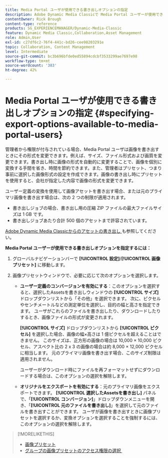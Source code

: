 ```yaml
---
title: Media Portal ユーザが使用できる書き出しオプションの指定
description: Adobe Dynamic Media Classicで Media Portal ユーザーが使用できる書き出しオプションを指定する方法を説明します。
contentOwner: Rick Brough
content-type: reference
products: SG_EXPERIENCEMANAGER/Dynamic-Media-Classic
feature: Dynamic Media Classic,Collaboration,Asset Management
role: Admin,User
exl-id: c27df6c2-76f4-441c-bd26-cee98203291e
topic: Collaboration, Content Management
level: Intermediate
source-git-commit: bc3b696bfde0ed55894cdcbf3533299ae7697e98
workflow-type: tm+mt
source-wordcount: '383'
ht-degree: 42%

---
```


# Media Portal ユーザが使用できる書き出しオプションの指定 {#specifying-export-options-available-to-media-portal-users}

管理者から権限が付与されている場合、Media Portal ユーザは画像を書き出すときにその形式を変更できます。例えば、サイズ、ファイル形式および画質を変更できます。書き出し時に画像の形式を自動的に変更することで、画像を個別に変換する手間を省き、時間を節約できます。また、管理者はプリセット、つまり事前に選択した画像形式の設定を作成できます。画像の書き出し時にプリセットを使用すると、会社が指定した内容で画像の形式を変更できます。

ユーザー定義の変換を使用して画像アセットを書き出す場合、または元のプライマリ画像を書き出す場合は、次の 2 つの制限が適用されます。

* 書き出しジョブの場合、書き出し用の圧縮 ZIP ファイルの最大ファイルサイズは 1 GB です。
* 書き出しジョブあたり合計 500 個のアセットまで許容されています。

[Adobe Dynamic Media Classicからのアセットの書き出し &#x200B;](exporting-assets-from-dmc.md#exporting-assets-from_dmc) も参照してください。

**Media Portal ユーザーが使用できる書き出しオプションを指定するには：**

1. グローバルナビゲーションバーで **[!UICONTROL 設定]**/**[!UICONTROL 画像プリセット]** に移動します。
1. 画像プリセットウィンドウで、必要に応じて次のオプションを選択します。

   * **ユーザー定義のコンバージョンを有効にする**：このオプションを選択すると、選択したAssetsを書き出しウィンドウの **[!UICONTROL サイズ]** ドロップダウンリストから「その他」を選択できます。 次に、ピクセルやセンチメートルなどの測定単位を選択し、目的の幅と高さを指定できます。 ユーザがこれらのファイルを書き出したり、ダウンロードしたりするとき、画像ファイルの形式が変更されます。

     **[!UICONTROL サイズ]** ドロップダウンリストから **[!UICONTROL ピクセル]** を選択した場合、画像の幅×高さは 1 億ピクセルを超えることはできません。 このサイズは、正方形の画像の場合は 10,000 × 10,000 ピクセル、アスペクト比の 2 x 3 の画像の場合は約 8,000 × 12,000 ピクセルに相当します。 元のプライマリ画像を書き出す場合、このサイズ制限は適用されません。

     ユーザーがダウンロード時にファイルを再フォーマットせずにダウンロードする場合は、このオプションの選択を解除します。

   * **オリジナルをエクスポートを有効にする**：元のプライマリ画像をエクスポートできます。 **[!UICONTROL 選択したAssetsを書き出し]** パネルで、「**[!UICONTROL コンバージョン]**」ドロップダウンメニューを開き、「**[!UICONTROL 元のファイルを書き出し]**」を選択して元のファイルを書き出すことができます。 ユーザが画像を書き出すときに画像プリセットを選択するか、変換オプションを選択することを強制するには、このオプションの選択を解除します。

>[!MORELIKETHIS]
>
>* [画像プリセット](application-setup.md#image_presets)
>* [&#x200B; グループの画像プリセットのアクセス権限の選択 &#x200B;](creating-media-portal-groups.md#choosing_image_preset_access_permissions_for_a_group)
